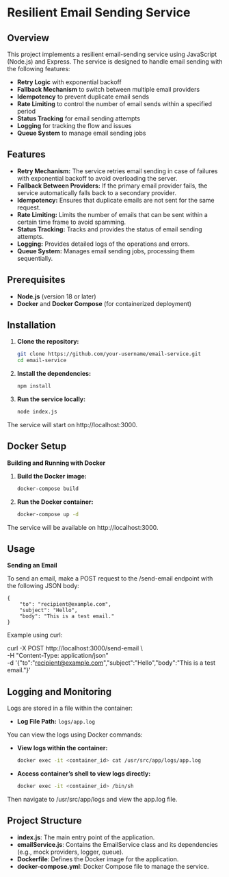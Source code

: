 # Resilient Email Sending Service

## Overview

This project implements a resilient email-sending service using JavaScript (Node.js) and Express. The service is designed to handle email sending with the following features:

- **Retry Logic** with exponential backoff
- **Fallback Mechanism** to switch between multiple email providers
- **Idempotency** to prevent duplicate email sends
- **Rate Limiting** to control the number of email sends within a specified period
- **Status Tracking** for email sending attempts
- **Logging** for tracking the flow and issues
- **Queue System** to manage email sending jobs

## Features

- **Retry Mechanism:** The service retries email sending in case of failures with exponential backoff to avoid overloading the server.
- **Fallback Between Providers:** If the primary email provider fails, the service automatically falls back to a secondary provider.
- **Idempotency:** Ensures that duplicate emails are not sent for the same request.
- **Rate Limiting:** Limits the number of emails that can be sent within a certain time frame to avoid spamming.
- **Status Tracking:** Tracks and provides the status of email sending attempts.
- **Logging:** Provides detailed logs of the operations and errors.
- **Queue System:** Manages email sending jobs, processing them sequentially.

## Prerequisites

- **Node.js** (version 18 or later)
- **Docker** and **Docker Compose** (for containerized deployment)

## Installation

1. **Clone the repository:**

   ```bash
   git clone https://github.com/your-username/email-service.git
   cd email-service

2. **Install the dependencies:**

    ```bash
    npm install

3. **Run the service locally:**

    ```bash
    node index.js
The service will start on http://localhost:3000.

## Docker Setup

**Building and Running with Docker**

1. **Build the Docker image:**

    ```bash
    docker-compose build

2. **Run the Docker container:**

    ```bash
    docker-compose up -d

The service will be available on http://localhost:3000.


## Usage

**Sending an Email**

To send an email, make a POST request to the /send-email endpoint with the following JSON body:

    {
        "to": "recipient@example.com",
        "subject": "Hello",
        "body": "This is a test email."
    }

Example using curl:
   
   curl -X POST http://localhost:3000/send-email \  
   -H "Content-Type: application/json" \
   -d '{"to":"recipient@example.com","subject":"Hello","body":"This is a test email."}'

## Logging and Monitoring

Logs are stored in a file within the container:

- **Log File Path:** `logs/app.log`

You can view the logs using Docker commands:

- **View logs within the container:**

  ```bash
  docker exec -it <container_id> cat /usr/src/app/logs/app.log


- **Access container’s shell to view logs directly:**

    ```bash
    docker exec -it <container_id> /bin/sh

Then navigate to /usr/src/app/logs and view the app.log file.

## Project Structure
- **index.js**: The main entry point of the application.
- **emailService.js**: Contains the EmailService class and its dependencies (e.g., mock providers, logger, queue).
- **Dockerfile**: Defines the Docker image for the application.
- **docker-compose.yml**: Docker Compose file to manage the service.
